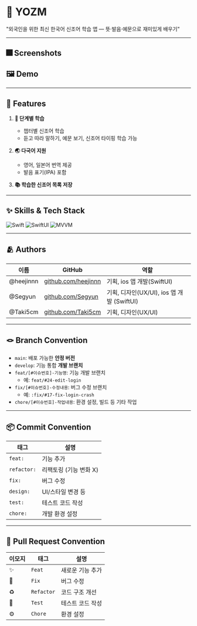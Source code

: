 # 📱 YOZM

"외국인을 위한 최신 한국어 신조어 학습 앱 — 뜻·발음·예문으로 재미있게 배우기"

---

## 🎆 Screenshots

## 🖼️ Demo

---

## 📌 Features

1. **🎯 단계별 학습**  
   - 챕터별 신조어 학습  
   - 듣고 따라 말하기, 예문 보기, 신조어 타이핑 학습 가능

2. **🌏 다국어 지원**  
   - 영어, 일본어 번역 제공  
   - 발음 표기(IPA) 포함

3. **📚 학습한 신조어 목록 저장**

---

## ✨ Skills & Tech Stack

![Swift](https://img.shields.io/badge/Swift-F05138?style=for-the-badge&logo=swift&logoColor=white)
![SwiftUI](https://img.shields.io/badge/SwiftUI-007AFF?style=for-the-badge&logo=swift&logoColor=white)
![MVVM](https://img.shields.io/badge/MVVM-blue?style=for-the-badge)


---

## 🫂 Authors

| 이름 | GitHub | 역할 |
|------|--------|------|
| @heejinnn | [github.com/heejinnn](https://github.com/heejinnn) | 기획, ios 앱 개발(SwiftUI) |
| @Segyun | [github.com/Segyun](https://github.com/Segyun) | 기획, 디자인(UX/UI), ios 앱 개발 (SwiftUI) |
| @Taki5cm | [github.com/Taki5cm](https://github.com/Taki5cm) | 기획, 디자인(UX/UI) |

---

## 🪢 Branch Convention

- `main`: 배포 가능한 **안정 버전**
- `develop`: 기능 통합 **개발 브랜치**
- `feat/[#이슈번호]-기능명`: 기능 개발 브랜치
  - 예: `feat/#24-edit-login`
- `fix/[#이슈번호]-수정내용`: 버그 수정 브랜치
  - 예: `:fix/#17-fix-login-crash`
- `chore/[#이슈번호]-작업내용`: 환경 설정, 빌드 등 기타 작업

---

## 📦 Commit Convention

| 태그 | 설명 |
|------|------|
| `feat:` | 기능 추가 |
| `refactor:` | 리팩토링 (기능 변화 X) |
| `fix:` | 버그 수정 |
| `design:` | UI/스타일 변경 등 |
| `test:` | 테스트 코드 작성 |
| `chore:` | 개발 환경 설정 |
---

## 🚀 Pull Request Convention

| 이모지 | 태그 | 설명 |
|--------|------|------|
| ✨ | `Feat` | 새로운 기능 추가 |
| 🐛 | `Fix` | 버그 수정 |
| ♻️ | `Refactor` | 코드 구조 개선 |
| 🧪 | `Test` | 테스트 코드 작성 |
| ⚙️ | `Chore` | 환경 설정 |
